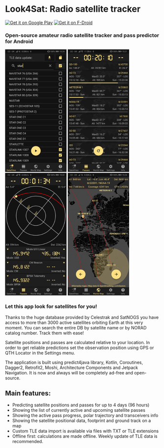 # Look4Sat: Radio satellite tracker

[<img src="https://play.google.com/intl/en_gb/badges/static/images/badges/en_badge_web_generic.png" alt="Get it on Google Play" height="80">](https://play.google.com/store/apps/details?id=com.rtbishop.look4sat)
[<img src="https://fdroid.gitlab.io/artwork/badge/get-it-on.png" alt="Get it on F-Droid" height="80">](https://f-droid.org/packages/com.rtbishop.look4sat/)

### Open-source amateur radio satellite tracker and pass predictor for Android

<p float="left">
<img src="fastlane/metadata/android/en-US/images/phoneScreenshots/1.png" width="200"/>
<img src="fastlane/metadata/android/en-US/images/phoneScreenshots/2.png" width="200"/>
<img src="fastlane/metadata/android/en-US/images/phoneScreenshots/3.png" width="200"/>
<img src="fastlane/metadata/android/en-US/images/phoneScreenshots/4.png" width="200">
</p>

### Let this app look for satellites for you!

Thanks to the huge database provided by Celestrak and SatNOGS you have access to more than 3000
active satellites orbiting Earth at this very moment. You can search the entire DB by satellite
name or by NORAD catalog number. Track them with ease!

Satellite positions and passes are calculated relative to your location. In order to get reliable
predictions set the observation position using GPS or QTH Locator in the Settings menu.

The application is built using predict4java library, Kotlin, Coroutines, Dagger2, Retrofit2, Moshi,
Architecture Components and Jetpack Navigation. It is now and always will be completely ad-free
and open-source.

## Main features:

*  Predicting satellite positions and passes for up to 4 days (96 hours)
*  Showing the list of currently active and upcoming satellite passes
*  Showing the active pass progress, polar trajectory and transceivers info
*  Showing the satellite positional data, footprint and ground track on a map
*  Custom TLE data import is available via files with TXT or TLE extensions
*  Offline first: calculations are made offline. Weekly update of TLE data is recommended.
